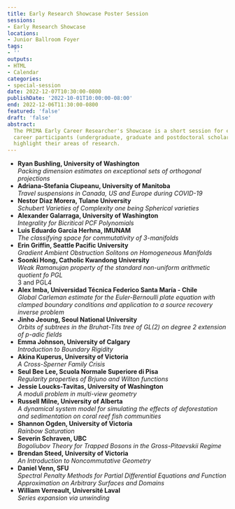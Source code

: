```yaml
---
title: Early Research Showcase Poster Session
sessions:
- Early Research Showcase
locations:
- Junior Ballroom Foyer
tags:
- ''
outputs:
- HTML
- Calendar
categories:
- special-session
date: 2022-12-07T10:30:00-0800
publishDate: '2022-10-01T10:00:00-08:00'
end: 2022-12-06T11:30:00-0800
featured: 'false'
draft: 'false'
abstract: 
  The PRIMA Early Career Researcher's Showcase is a short session for early
  career participants (undergraduate, graduate and postdoctoral scholars) to
  highlight their areas of research.
---
```

<ul class="list-group list-group-flush w-50">
  <li class="list-group-item"><b>Ryan Bushling, University of Washington</b><br/><em>Packing dimension estimates on exceptional sets of orthogonal projections</em></li>
  <li class="list-group-item"><b>Adriana-Stefania Ciupeanu, University of Manitoba</b><br><em>Travel suspensions in Canada, US and Europe during COVID-19</em></li>
  <li class="list-group-item"><b>Nestor Diaz Morera, Tulane University</b><br><em>Schubert Varieties of Complexity one being Spherical varieties</em></li>
  <li class="list-group-item"><b>Alexander Galarraga, University of Washington</b><br><em>Integrality for Bicritical PCF Polynomials</em></li>
  <li class="list-group-item"><b>Luis Eduardo Garcia Herhna, IMUNAM</b><br><em>The classifying space for commutativity of 3-manifolds</em></li>
  <li class="list-group-item"><b>Erin Griffin, Seattle Pacific University</b><br><em>Gradient Ambient Obstruction Solitons on Homogeneous Manifolds</em></li>
  <li class="list-group-item"><b>Soonki Hong, Catholic Kwandong University</b><br><em>Weak Ramanujan property of the standard non-uniform arithmetic quotient fo PGL</em></li>3 and PGL</em></li>4</em></li>
  <li class="list-group-item"><b>Alex Imba, Universidad Técnica Federico Santa María - Chile</b><br><em>Global Carleman estimate for the Euler-Bernoulli plate equation with clamped boundary conditions and application to a source recovery inverse problem</em></li>
  <li class="list-group-item"><b>Jinho Jeoung, Seoul National University</b><br><em>Orbits of subtrees in the Bruhat-Tits tree of GL(2) on degree 2 extension of p-adic fields</em></li>
  <li class="list-group-item"><b>Emma Johnson, University of Calgary</b><br><em>Introduction to Boundary Rigidity</em></li>
  <li class="list-group-item"><b>Akina Kuperus, University of Victoria</b><br><em>A Cross-Sperner Family Crisis</em></li>
  <li class="list-group-item"><b>Seul Bee Lee, Scuola Normale Superiore di Pisa</b><br><em>Regularity properties of Brjuno and Wilton functions</em></li>
  <li class="list-group-item"><b>Jessie Loucks-Tavitas, University of Washington</b><br><em>A moduli problem in multi-view geometry</em></li>
  <li class="list-group-item"><b>Russell Milne, University of Alberta</b><br><em>A dynamical system model for simulating the effects of deforestation and sedimentation on coral reef fish communities</em></li>
  <li class="list-group-item"><b>Shannon Ogden, University of Victoria</b><br><em>Rainbow Saturation</em></li>
  <li class="list-group-item"><b>Severin Schraven, UBC</b><br><em>Bogoliubov Theory for Trapped Bosons in the Gross-Pitaevskii Regime</em></li>
  <li class="list-group-item"><b>Brendan Steed, University of Victoria</b><br><em>An Introduction to Noncommutative Geometry</em></li>
  <li class="list-group-item"><b>Daniel Venn, SFU</b><br><em>Spectral Penalty Methods for Partial Differential Equations and Function Approximation on Arbitrary Surfaces and Domains</em></li>
  <li class="list-group-item"><b>William Verreault, Université Laval</b><br><em>Series expansion via unwinding</em></li>
</ul>

